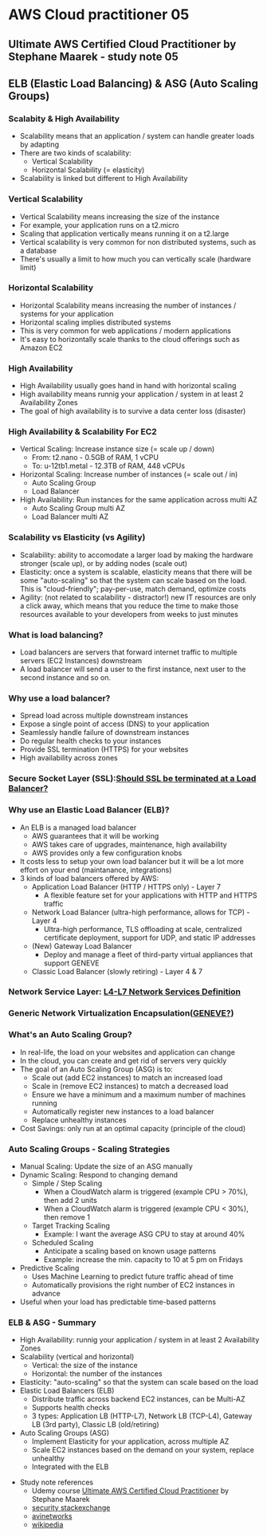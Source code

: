 # AWS Cloud practitioner 05

## Ultimate AWS Certified Cloud Practitioner by Stephane Maarek - study note 05

## ELB (Elastic Load Balancing) & ASG (Auto Scaling Groups)

### Scalabity & High Availability
* Scalability means that an application / system can handle greater loads by adapting
* There are two kinds of scalability:
  * Vertical Scalability
  * Horizontal Scalability (= elasticity)
* Scalability is linked but different to High Availability

### Vertical Scalability
* Vertical Scalability means increasing the size of the instance
* For example, your application runs on a t2.micro
* Scaling that application vertically means running it on a t2.large
* Vertical scalability is very common for non distributed systems, such as a database
* There's usually a limit to how much you can vertically scale (hardware limit)

### Horizontal Scalability
* Horizontal Scalability means increasing the number of instances / systems for your application
* Horizontal scaling implies distributed systems
* This is very common for web applications / modern applications
* It's easy to horizontally scale thanks to the cloud offerings such as Amazon EC2

### High Availability
* High Availability usually goes hand in hand with horizontal scaling
* High availability means runnig your application / system in at least 2 Availability Zones
* The goal of high availability is to survive a data center loss (disaster)

### High Availability & Scalability For EC2
* Vertical Scaling: Increase instance size (= scale up / down)
  * From: t2.nano - 0.5GB of RAM, 1 vCPU
  * To: u-12tb1.metal - 12.3TB of RAM, 448 vCPUs
* Horizontal Scaling: Increase number of instances (= scale out / in)
  * Auto Scaling Group
  * Load Balancer
* High Availability: Run instances for the same application across multi AZ
  * Auto Scaling Group multi AZ
  * Load Balancer multi AZ

### Scalability vs Elasticity (vs Agility)
* Scalability: ability to accomodate a larger load by making the hardware stronger (scale up), or by adding nodes (scale out)
* Elasticity: once a system is scalable, elasticity means that there will be some "auto-scaling" so that the system can scale based on the load. This is "cloud-friendly"; pay-per-use, match demand, optimize costs
* Agility: (not related to scalability - distractor!) new IT resources are only a click away, which means that you reduce the time to make those resources available to your developers from weeks to just minutes

### What is load balancing?
* Load balancers are servers that forward internet traffic to multiple servers (EC2 Instances) downstream
* A load balancer will send a user to the first instance, next user to the second instance and so on.

### Why use a load balancer?
* Spread load across multiple downstream instances
* Expose a single point of access (DNS) to your application
* Seamlessly handle failure of downstream instances
* Do regular health checks to your instances
* Provide SSL termination (HTTPS) for your websites
* High availability across zones

### Secure Socket Layer (SSL):[Should SSL be terminated at a Load Balancer?](https://security.stackexchange.com/questions/30403/should-ssl-be-terminated-at-a-load-balancer)

### Why use an Elastic Load Balancer (ELB)?
* An ELB is a managed load balancer
  * AWS guarantees that it will be working
  * AWS takes care of upgrades, maintenance, high availability
  * AWS provides only a few configuration knobs
* It costs less to setup your own load balancer but it will be a lot more effort on your end (maintanance, integrations)
* 3 kinds of load balancers offered by AWS:
  * Application Load Balancer (HTTP / HTTPS only) - Layer 7
    * A flexible feature set for your applications with HTTP and HTTPS traffic
  * Network Load Balancer (ultra-high performance, allows for TCP) - Layer 4
    * Ultra-high performance, TLS offloading at scale, centralized certificate deployment, support for UDP, and static IP addresses
  * (New) Gateway Load Balancer
    * Deploy and manage a fleet of third-party virtual appliances that support GENEVE
  * Classic Load Balancer (slowly retiring) - Layer 4 & 7

### Network Service Layer: [L4-L7 Network Services Definition](https://avinetworks.com/glossary/l4-l7-network-services/)  

### Generic Network Virtualization Encapsulation([GENEVE?](https://en.wikipedia.org/wiki/Generic_Network_Virtualization_Encapsulation))

### What's an Auto Scaling Group?
* In real-life, the load on your websites and application can change
* In the cloud, you can create and get rid of servers very quickly
* The goal of an Auto Scaling Group (ASG) is to:
  * Scale out (add EC2 instances) to match an increased load
  * Scale in (remove EC2 instances) to match a decreased load
  * Ensure we have a minimum and a maximum number of machines running
  * Automatically register new instances to a load balancer
  * Replace unhealthy instances
* Cost Savings: only run at an optimal capacity (principle of the cloud)

### Auto Scaling Groups - Scaling Strategies
* Manual Scaling: Update the size of an ASG manually
* Dynamic Scaling: Respond to changing demand
  * Simple / Step Scaling
    * When a CloudWatch alarm is triggered (example CPU > 70%), then add 2 units
    * When a CloudWatch alarm is triggered (example CPU < 30%), then remove 1
  * Target Tracking Scaling
    * Example: I want the average ASG CPU to stay at around 40%
  * Scheduled Scaling
    * Anticipate a scaling based on known usage patterns
    * Example: increase the min. capacity to 10 at 5 pm on Fridays
* Predictive Scaling
  * Uses Machine Learning to predict future traffic ahead of time
  * Automatically provisions the right number of EC2 instances in advance
* Useful when your load has predictable time-based patterns

### ELB & ASG - Summary
* High Availability: runnig your application / system in at least 2 Availability Zones
* Scalability (vertical and horizontal)
  * Vertical: the size of the instance
  * Horizontal: the number of the instances
* Elasticity: "auto-scaling" so that the system can scale based on the load
* Elastic Load Balancers (ELB)
  * Distribute traffic across backend EC2 instances, can be Multi-AZ
  * Supports health checks
  * 3 types: Application LB (HTTP-L7), Network LB (TCP-L4), Gateway LB (3rd party), Classic LB (old/retiring)
* Auto Scaling Groups (ASG)
  * Implement Elasticity for your application, across multiple AZ
  * Scale EC2 instances based on the demand on your system, replace unhealthy
  * Integrated with the ELB

- Study note references
  - Udemy course [Ultimate AWS Certified Cloud Practitioner](https://www.udemy.com/course/aws-certified-cloud-practitioner-new/) by Stephane Maarek
  - [security stackexchange](https://security.stackexchange.com/questions/30403/should-ssl-be-terminated-at-a-load-balancer)
  - [avinetworks](https://avinetworks.com/glossary/l4-l7-network-services/)
  - [wikipedia](https://en.wikipedia.org/wiki/Generic_Network_Virtualization_Encapsulation)
